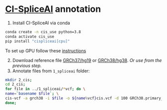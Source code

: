 # [CI-SpliceAI](https://github.com/YStrauch/CI-SpliceAI__Annotation) annotation
1. Install CI-SpliceAI via conda
```bash
conda create -n cis_use python=3.8
conda activate cis_use
pip install "cispliceai[cpu]"
```
To set up GPU follow these [instructions](https://ci-spliceai.com/install/) 

2. Download reference file [GRCh37/hg19](http://hgdownload.cse.ucsc.edu/goldenPath/hg19/bigZips/hg19.fa.gz) or [GRCh38/hg38](http://hgdownload.cse.ucsc.edu/goldenPath/hg38/bigZips/hg38.fa.gz). *Or use from the previous step.*
3. Annotate files from `1_spliceai` folder:
```bash
mkdir 2_cis;
cd 2_cis;
for file in ../1_spliceai/*vcf; do \
name=`basename $file`; \
cis-vcf -a grch38 -i $file -o ${name%vcf}cis.vcf -d 100 GRCh38.primary_assembly.genome.fa; \
done;
```
